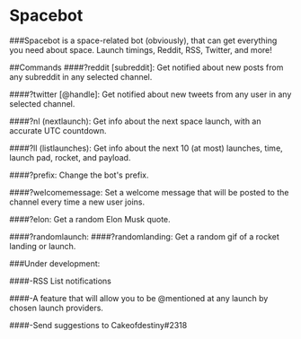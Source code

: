 # Spacebot

###Spacebot is a space-related bot (obviously), that can get everything you need about space. Launch timings, Reddit, RSS, Twitter, and more!

##Commands 
####?reddit [subreddit]:
Get notified about new posts from any subreddit in any selected channel.

####?twitter [@handle]:
Get notified about new tweets from any user in any selected channel.

####?nl (nextlaunch):
Get info about the next space launch, with an accurate UTC countdown.

####?ll (listlaunches):
Get info about the next 10 (at most) launches, time, launch pad, rocket, and payload.

####?prefix:
Change the bot's prefix.

####?welcomemessage:
Set a welcome message that will be posted to the channel every time a new user joins.

####?elon:
Get a random Elon Musk quote.

####?randomlaunch:
####?randomlanding:
Get a random gif of a rocket landing or launch.


###Under development:

####-RSS List notifications

####-A feature that will allow you to be @mentioned at any launch by chosen launch providers.

####-Send suggestions to Cakeofdestiny#2318

